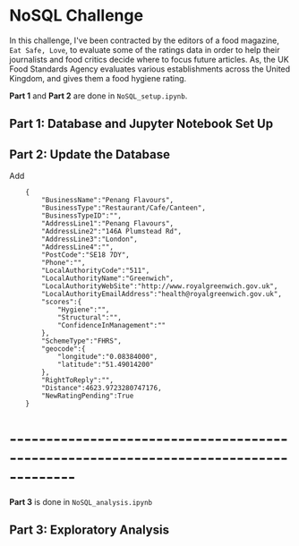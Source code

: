 # NoSQL Challenge
In this challenge, I've been contracted by the editors of a food magazine, `Eat Safe, Love`, to evaluate some of the ratings data in order to help their journalists and food critics decide where to focus future articles.
As, the UK Food Standards Agency evaluates various establishments across the United Kingdom, and gives them a food hygiene rating.

**Part 1** and **Part 2** are done in `NoSQL_setup.ipynb`.
## Part 1: Database and Jupyter Notebook Set Up
## Part 2: Update the Database

Add 
```
    {
        "BusinessName":"Penang Flavours",
        "BusinessType":"Restaurant/Cafe/Canteen",
        "BusinessTypeID":"",
        "AddressLine1":"Penang Flavours",
        "AddressLine2":"146A Plumstead Rd",
        "AddressLine3":"London",
        "AddressLine4":"",
        "PostCode":"SE18 7DY",
        "Phone":"",
        "LocalAuthorityCode":"511",
        "LocalAuthorityName":"Greenwich",
        "LocalAuthorityWebSite":"http://www.royalgreenwich.gov.uk",
        "LocalAuthorityEmailAddress":"health@royalgreenwich.gov.uk",
        "scores":{
            "Hygiene":"",
            "Structural":"",
            "ConfidenceInManagement":""
        },
        "SchemeType":"FHRS",
        "geocode":{
            "longitude":"0.08384000",
            "latitude":"51.49014200"
        },
        "RightToReply":"",
        "Distance":4623.9723280747176,
        "NewRatingPending":True
    }
```
# -------------------------------------------------------------------------------------
**Part 3** is done in `NoSQL_analysis.ipynb`
## Part 3: Exploratory Analysis
